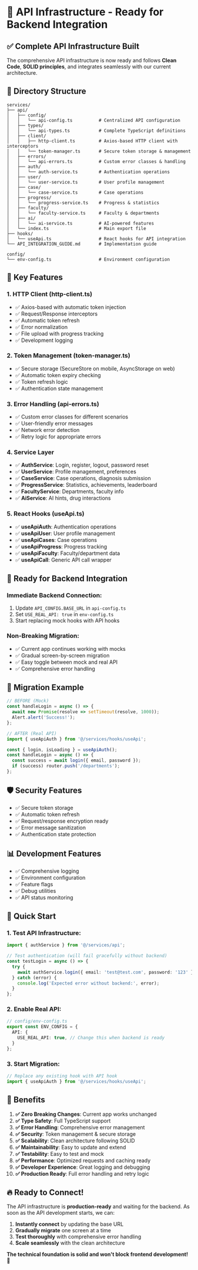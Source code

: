# 🚀 API Infrastructure - Ready for Backend Integration

## ✅ **Complete API Infrastructure Built**

The comprehensive API infrastructure is now ready and follows **Clean Code**, **SOLID principles**, and integrates seamlessly with our current architecture.

## 📁 **Directory Structure**

```
services/
├── api/
│   ├── config/
│   │   └── api-config.ts          # Centralized API configuration
│   ├── types/
│   │   └── api-types.ts           # Complete TypeScript definitions
│   ├── client/
│   │   ├── http-client.ts         # Axios-based HTTP client with interceptors
│   │   └── token-manager.ts       # Secure token storage & management
│   ├── errors/
│   │   └── api-errors.ts          # Custom error classes & handling
│   ├── auth/
│   │   └── auth-service.ts        # Authentication operations
│   ├── user/
│   │   └── user-service.ts        # User profile management
│   ├── case/
│   │   └── case-service.ts        # Case operations
│   ├── progress/
│   │   └── progress-service.ts    # Progress & statistics
│   ├── faculty/
│   │   └── faculty-service.ts     # Faculty & departments
│   ├── ai/
│   │   └── ai-service.ts          # AI-powered features
│   └── index.ts                   # Main export file
├── hooks/
│   └── useApi.ts                  # React hooks for API integration
└── API_INTEGRATION_GUIDE.md       # Implementation guide

config/
└── env-config.ts                  # Environment configuration
```

## 🔧 **Key Features**

### **1. HTTP Client (http-client.ts)**
- ✅ Axios-based with automatic token injection
- ✅ Request/Response interceptors  
- ✅ Automatic token refresh
- ✅ Error normalization
- ✅ File upload with progress tracking
- ✅ Development logging

### **2. Token Management (token-manager.ts)**
- ✅ Secure storage (SecureStore on mobile, AsyncStorage on web)
- ✅ Automatic token expiry checking
- ✅ Token refresh logic
- ✅ Authentication state management

### **3. Error Handling (api-errors.ts)**
- ✅ Custom error classes for different scenarios
- ✅ User-friendly error messages  
- ✅ Network error detection
- ✅ Retry logic for appropriate errors

### **4. Service Layer**
- ✅ **AuthService**: Login, register, logout, password reset
- ✅ **UserService**: Profile management, preferences
- ✅ **CaseService**: Case operations, diagnosis submission
- ✅ **ProgressService**: Statistics, achievements, leaderboard
- ✅ **FacultyService**: Departments, faculty info
- ✅ **AiService**: AI hints, drug interactions

### **5. React Hooks (useApi.ts)**
- ✅ **useApiAuth**: Authentication operations
- ✅ **useApiUser**: User profile management
- ✅ **useApiCases**: Case operations  
- ✅ **useApiProgress**: Progress tracking
- ✅ **useApiFaculty**: Faculty/department data
- ✅ **useApiCall**: Generic API call wrapper

## 🎯 **Ready for Backend Integration**

### **Immediate Backend Connection:**
1. Update `API_CONFIG.BASE_URL` in `api-config.ts`
2. Set `USE_REAL_API: true` in `env-config.ts`
3. Start replacing mock hooks with API hooks

### **Non-Breaking Migration:**
- ✅ Current app continues working with mocks
- ✅ Gradual screen-by-screen migration
- ✅ Easy toggle between mock and real API
- ✅ Comprehensive error handling

## 🔄 **Migration Example**

```typescript
// BEFORE (Mock)
const handleLogin = async () => {
  await new Promise(resolve => setTimeout(resolve, 1000));
  Alert.alert('Success!');
};

// AFTER (Real API) 
import { useApiAuth } from '@/services/hooks/useApi';

const { login, isLoading } = useApiAuth();
const handleLogin = async () => {
  const success = await login({ email, password });
  if (success) router.push('/departments');
};
```

## 🛡️ **Security Features**
- ✅ Secure token storage
- ✅ Automatic token refresh
- ✅ Request/response encryption ready
- ✅ Error message sanitization
- ✅ Authentication state protection

## 📊 **Development Features**
- ✅ Comprehensive logging
- ✅ Environment configuration
- ✅ Feature flags
- ✅ Debug utilities
- ✅ API status monitoring

## 🚦 **Quick Start**

### **1. Test API Infrastructure:**
```typescript
import { authService } from '@/services/api';

// Test authentication (will fail gracefully without backend)
const testLogin = async () => {
  try {
    await authService.login({ email: 'test@test.com', password: '123' });
  } catch (error) {
    console.log('Expected error without backend:', error);
  }
};
```

### **2. Enable Real API:**
```typescript
// config/env-config.ts
export const ENV_CONFIG = {
  API: {
    USE_REAL_API: true, // Change this when backend is ready
  }
};
```

### **3. Start Migration:**
```typescript
// Replace any existing hook with API hook
import { useApiAuth } from '@/services/hooks/useApi';
```

## 🎯 **Benefits**

1. **✅ Zero Breaking Changes**: Current app works unchanged
2. **✅ Type Safety**: Full TypeScript support
3. **✅ Error Handling**: Comprehensive error management  
4. **✅ Security**: Token management & secure storage
5. **✅ Scalability**: Clean architecture following SOLID
6. **✅ Maintainability**: Easy to update and extend
7. **✅ Testability**: Easy to test and mock
8. **✅ Performance**: Optimized requests and caching ready
9. **✅ Developer Experience**: Great logging and debugging
10. **✅ Production Ready**: Full error handling and retry logic

## 🔥 **Ready to Connect!**

The API infrastructure is **production-ready** and waiting for the backend. As soon as the API development starts, we can:

1. **Instantly connect** by updating the base URL
2. **Gradually migrate** one screen at a time  
3. **Test thoroughly** with comprehensive error handling
4. **Scale seamlessly** with the clean architecture

**The technical foundation is solid and won't block frontend development!** 🚀
